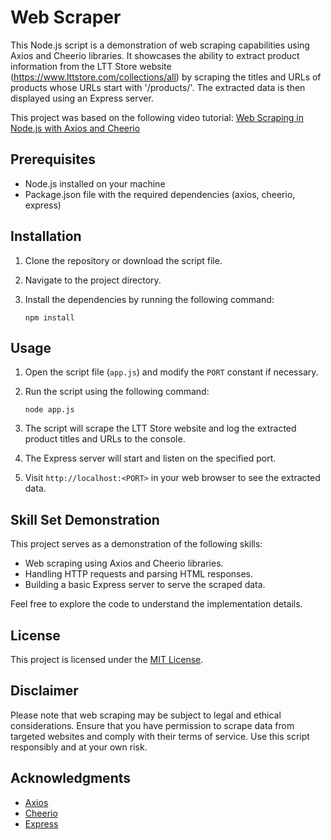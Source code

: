 # Web Scraper

This Node.js script is a demonstration of web scraping capabilities using Axios and Cheerio libraries. It showcases the ability to extract product information from the LTT Store website (https://www.lttstore.com/collections/all) by scraping the titles and URLs of products whose URLs start with '/products/'. The extracted data is then displayed using an Express server.

This project was based on the following video tutorial: [Web Scraping in Node.js with Axios and Cheerio](https://youtu.be/-3lqUHeZs_0)

## Prerequisites

- Node.js installed on your machine
- Package.json file with the required dependencies (axios, cheerio, express)

## Installation

1. Clone the repository or download the script file.
2. Navigate to the project directory.
3. Install the dependencies by running the following command:

   ```shell
   npm install
   ```

## Usage

1. Open the script file (`app.js`) and modify the `PORT` constant if necessary.
2. Run the script using the following command:

   ```shell
   node app.js
   ```

3. The script will scrape the LTT Store website and log the extracted product titles and URLs to the console.
4. The Express server will start and listen on the specified port.
5. Visit `http://localhost:<PORT>` in your web browser to see the extracted data.

## Skill Set Demonstration

This project serves as a demonstration of the following skills:

- Web scraping using Axios and Cheerio libraries.
- Handling HTTP requests and parsing HTML responses.
- Building a basic Express server to serve the scraped data.

Feel free to explore the code to understand the implementation details.

## License

This project is licensed under the [MIT License](LICENSE).

## Disclaimer

Please note that web scraping may be subject to legal and ethical considerations. Ensure that you have permission to scrape data from targeted websites and comply with their terms of service. Use this script responsibly and at your own risk.

## Acknowledgments

- [Axios](https://github.com/axios/axios)
- [Cheerio](https://github.com/cheeriojs/cheerio)
- [Express](https://expressjs.com/)
